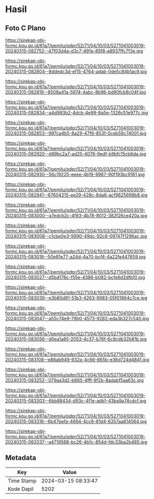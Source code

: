 # Hasil

## Foto C Plano

https://sirekap-obj-formc.kpu.go.id/61a7/pemilu/pdpr/52/71/04/10/03/5271041003019-20240315-082752--47f03d4a-d3c7-491e-85f8-a8937ffc7f3e.jpg

https://sirekap-obj-formc.kpu.go.id/61a7/pemilu/pdpr/52/71/04/10/03/5271041003019-20240315-082804--8ddedc3d-ef15-4764-adab-0de5c84b1ac9.jpg

https://sirekap-obj-formc.kpu.go.id/61a7/pemilu/pdpr/52/71/04/10/03/5271041003019-20240315-082819--8508a41a-5974-4abc-8b96-bd90fcb8c04f.jpg

https://sirekap-obj-formc.kpu.go.id/61a7/pemilu/pdpr/52/71/04/10/03/5271041003019-20240315-082834--a4d993b2-4dcb-4e99-8a5e-1326c51e977c.jpg

https://sirekap-obj-formc.kpu.go.id/61a7/pemilu/pdpr/52/71/04/10/03/5271041003019-20240315-082853--997ca4b5-8a29-47f6-853f-0ceb59c74001.jpg

https://sirekap-obj-formc.kpu.go.id/61a7/pemilu/pdpr/52/71/04/10/03/5271041003019-20240315-082920--d89bc2a7-ad25-4076-9edf-b9bfc15cb6da.jpg

https://sirekap-obj-formc.kpu.go.id/61a7/pemilu/pdpr/52/71/04/10/03/5271041003019-20240315-082930--56c19225-eeee-4b19-9967-90f193bc9161.jpg

https://sirekap-obj-formc.kpu.go.id/61a7/pemilu/pdpr/52/71/04/10/03/5271041003019-20240315-082941--67604215-ee29-428c-8da6-acf9625699b8.jpg

https://sirekap-obj-formc.kpu.go.id/61a7/pemilu/pdpr/52/71/04/10/03/5271041003019-20240315-083000--a7edcb2c-4f93-4b78-8012-382f26ce420a.jpg

https://sirekap-obj-formc.kpu.go.id/61a7/pemilu/pdpr/52/71/04/10/03/5271041003019-20240315-083008--c1cbe0e3-9990-49dc-92c6-09747f1296ac.jpg

https://sirekap-obj-formc.kpu.go.id/61a7/pemilu/pdpr/52/71/04/10/03/5271041003019-20240315-083018--50e81e77-a24d-4a70-bcf4-4a22fe447659.jpg

https://sirekap-obj-formc.kpu.go.id/61a7/pemilu/pdpr/52/71/04/10/03/5271041003019-20240315-083027--d5bd176c-f55e-4386-b082-bcfe6d2dfb10.jpg

https://sirekap-obj-formc.kpu.go.id/61a7/pemilu/pdpr/52/71/04/10/03/5271041003019-20240315-083039--e3b80d91-51b3-4263-9983-05f01864c7ce.jpg

https://sirekap-obj-formc.kpu.go.id/61a7/pemilu/pdpr/52/71/04/10/03/5271041003019-20240315-083047--a55c74e9-79b0-4573-9282-eda3b327c540.jpg

https://sirekap-obj-formc.kpu.go.id/61a7/pemilu/pdpr/52/71/04/10/03/5271041003019-20240315-083056--d0ea1a85-2053-4c37-b76f-6c9cdb32b81b.jpg

https://sirekap-obj-formc.kpu.go.id/61a7/pemilu/pdpr/52/71/04/10/03/5271041003019-20240315-083108--e88ab949-932a-4c66-865b-e36d724d4841.jpg

https://sirekap-obj-formc.kpu.go.id/61a7/pemilu/pdpr/52/71/04/10/03/5271041003019-20240315-083252--079aa3d2-b665-4fff-9f2b-8adabf5aa63c.jpg

https://sirekap-obj-formc.kpu.go.id/61a7/pemilu/pdpr/52/71/04/10/03/5271041003019-20240315-083303--6bb88434-d93c-4f1e-adb1-43ba9a74cdcf.jpg

https://sirekap-obj-formc.kpu.go.id/61a7/pemilu/pdpr/52/71/04/10/03/5271041003019-20240315-083316--6b47befa-4664-4cc6-81d4-6357aa814064.jpg

https://sirekap-obj-formc.kpu.go.id/61a7/pemilu/pdpr/52/71/04/10/03/5271041003019-20240315-083337--a4719568-bc26-4b1c-854d-fdc33ba2b485.jpg


## Metadata

| Key        | Value               |
| ---------- | ------------------- |
| Time Stamp | 2024-03-15 08:33:47 |
| Kode Dapil | 5202                |




